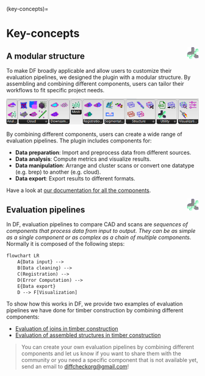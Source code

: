 (key-concepts)=
# Key-concepts

<img src="_static/logo_favicon.ico" alt="logo" style="width:30px; float:right; margin-left:10px;">

## A modular structure

To make DF broadly applicable and allow users to customize their evaluation pipelines, we designed the plugin with a modular structure. By assembling and combining different components, users can tailor their workflows to fit specific project needs.

<p align="center">
    <img style="background-color: transparent;"
    src="./_static/gh_components/img_overview_dfareas.png" width="800">
</p>

By combining different components, users can create a wide range of evaluation pipelines. The plugin includes components for:

- **Data preparation**: Import and preprocess data from different sources.
- **Data analysis**: Compute metrics and visualize results.
- **Data manipulation**: Arrange and cluster scans or convert one datatype (e.g. brep) to another (e.g. cloud).
- **Data export**: Export results to different formats.

Have a look at [our documentation for all the components](gh_components).

<img src="_static/logo_favicon.ico" alt="logo" style="width:30px; float:right; margin-left:10px;">

## Evaluation pipelines

In DF, evaluation pipelines to compare CAD and scans are *sequences of components that process data from input to output. They can be as simple as a single component or as complex as a chain of multiple components.* Normally it is composed of the following steps:

```{mermaid}
flowchart LR
    A{Data input} --> 
    B(Data cleaning) --> 
    C(Registration) -->
    D(Error Computation) -->
    E{Data export}
    D --> F[Visualization]
```

To show how this works in DF, we provide two examples of evaluation pipelines we have done for timber construction by combining different components:

- [Evaluation of joins in timber construction](joints-evaluation)
- [Evaluation of assembled structures in timber construction](assembly-evaluation)

> You can create your own evaluation pipelines by combining different components and let us know if you want to share them with the community or you need a specific component that is not available yet, send an email to [diffcheckorg@gmail.com](mailto:diffcheckorg@gmail.com)!
